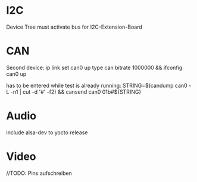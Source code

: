 ﻿# I2C
Device Tree must activate bus for I2C-Extension-Board

# CAN
Second device:
ip link set can0 up type can bitrate 1000000 && ifconfig can0 up

has to be entered while test is already running:
STRING=$(candump can0 -L -n1 | cut -d '#' -f2) && cansend can0 01b#${STRING}

# Audio
include alsa-dev to yocto release

# Video


//TODO: Pins aufschreiben